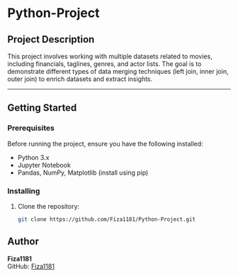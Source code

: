 # Python-Project

## Project Description
This project involves working with multiple datasets related to movies, including financials, taglines, genres, and actor lists. The goal is to demonstrate different types of data merging techniques (left join, inner join, outer join) to enrich datasets and extract insights.

---

## Getting Started

### Prerequisites
Before running the project, ensure you have the following installed:
- Python 3.x
- Jupyter Notebook
- Pandas, NumPy, Matplotlib (install using pip)

### Installing
1. Clone the repository:
   ```sh
   git clone https://github.com/Fiza1181/Python-Project.git

  ## Author  
**Fiza1181**  
GitHub: [Fiza1181](https://github.com/Fiza1181)  


